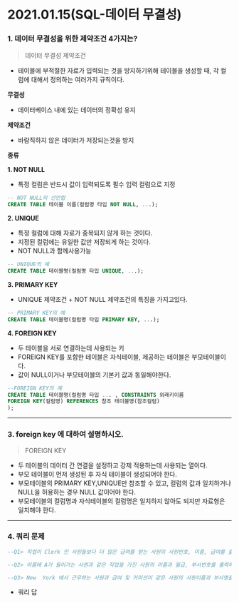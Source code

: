 # 2021.01.15(SQL-데이터 무결성)


### 1. 데이터 무결성을 위한 제약조건 4가지는?

> 데이터 무결성 제약조건

- 테이블에 부적절한 자료가 입력되는 것을 방지하기위해 테이블을 생성할 때, 각 컬럼에 대해서 정의하는 여러가지 규칙이다.

**무결성**

- 데이터베이스 내에 있는 데이터의 정확성 유지

**제약조건**

- 바람직하지 않은 데이터가 저장되는것을 방지

**종류**

 **1. NOT NULL**

- 특정 컬럼은 반드시 값이 입력되도록 필수 입력 컬럼으로 지정

```sql
-- NOT NULL의 선언법
CREATE TABLE 테이블 이름(컬럼명 타입 NOT NULL, ...);
```

 **2. UNIQUE**

- 특정 컬럼에 대해 자료가 중복되지 않게 하는 것이다.
- 지정된 컬럼에는 유일한 값만 저장되게 하는 것이다.
- NOT NULL과 함께사용가능

```sql
-- UNIQUE의 예
CREATE TABLE 테이블명(컬럼명 타입 UNIQUE, ...);
```

 **3. PRIMARY KEY**

- UNIQUE 제약조건 + NOT NULL 제약조건의 특징을 가지고있다.

```sql
-- PRIMARY KEY의 예
CREATE TABLE 테이블명(컬럼명 타입 PRIMARY KEY, ...);
```

 **4. FOREIGN KEY**

- 두 테이블을 서로 연결하는데 사용되는 키
- FOREIGN KEY를 포함한 테이블은 자식테이블, 제공하는 테이블은 부모테이블이다.
- 값이 NULL이거나 부모테이블의 기본키 값과 동일해야한다.

```sql
--FOREIGN KEY의 예
CREATE TABLE 테이블명(컬럼명 타입 ... , CONSTRAINTS 외래키이름
FOREIGN KEY(컬럼명) REFERENCES 참조 테이블명(참조컬럼)
);

```

---

### 3. foreign key 에 대하여 설명하시오.

> FOREIGN KEY

- 두 테이블의 데이터 간 연결을 설정하고 강제 적용하는데 사용되는 열이다.
- 부모 테이블이 먼저 생성된 후 자식 테이블이 생성되어야 한다.
- 부모테이블의 PRIMARY KEY,UNIQUE만 참조할 수 있고, 컬럼의 값과 일치하거나 NULL을 허용하는 경우  NULL 값이어야 한다.
- 부모테이블의 컬럼명과 자식테이블의 컬럼명은 일치하지 않아도 되지만 자료형은 일치해야 한다.

---

### 4. 쿼리 문제

```sql
--Q1> 직업이 Clerk 인 사원들보다 더 많은 급여를 받는 사원의 사원번호, 이름, 급여를 출력하되, 결과를 급여가 높은 순으로 정렬하라.

--Q2> 이름에 A가 들어가는 사원과 같은 직업을 가진 사원의 이름과 월급, 부서번호를 출력하라.

--Q3> New  York 에서 근무하는 사원과 급여 및 커미션이 같은 사원의 사원이름과 부서명을 출력하라.

```

- 쿼리 답

